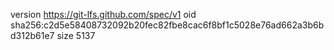 version https://git-lfs.github.com/spec/v1
oid sha256:c2d5e58408732092b20fec82fbe8cac6f8bf1c5028e76ad662a3b6bd312b61e7
size 5137
